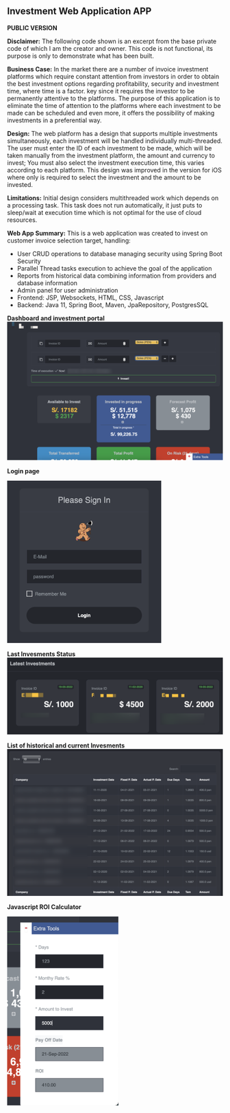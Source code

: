 ## Investment Web Application APP
**PUBLIC VERSION**

**Disclaimer:** The following code shown is an excerpt from the base private code of which I am the creator and owner. This code is not functional, its purpose is only to demonstrate what has been built.

**Business Case:** In the market there are a number of invoice investment platforms which require constant attention from investors in order to obtain the best investment options regarding profitability, security and investment time, where time is a factor. key since it requires the investor to be permanently attentive to the platforms. The purpose of this application is to eliminate the time of attention to the platforms where each investment to be made can be scheduled and even more, it offers the possibility of making investments in a preferential way.

**Design:** The web platform has a design that supports multiple investments simultaneously, each investment will be handled individually multi-threaded. The user must enter the ID of each investment to be made, which will be taken manually from the investment platform, the amount and currency to invest; You must also select the investment execution time, this varies according to each platform. This design was improved in the version for iOS where only is required to select the investment and the amount to be invested. 

**Limitations:** Initial design considers multithreaded work which depends on a processing task. This task does not run automatically, it just puts to sleep/wait at execution time which is not optimal for the use of cloud resources.

**Web App Summary:** This is a web application was created to invest on customer invoice selection target, handling:
- User CRUD operations to database managing security using Spring Boot Security
- Parallel Thread tasks execution to achieve the goal of the application
- Reports from historical data combining information from providers and database information
- Admin panel for user administration
- Frontend: JSP, Websockets, HTML, CSS, Javascript
- Backend: Java 11, Spring Boot, Maven, JpaRepository, PostgresSQL

**Dashboard and investment portal**
![alt text](src/main/resources/images/Dashboard.jpg)

**Login page**

<img alt="alt text" src="src/main/resources/images/login.jpg" width="360"/>

**Last Invesments Status**
![alt text](src/main/resources/images/LastInvestments.jpg)

**List of historical and current Invesments**
![alt text](src/main/resources/images/ListOfInvestments.jpg)

**Javascript ROI Calculator**

<img alt="alt text" src="src/main/resources/images/Tool.jpg" width="260"/>
